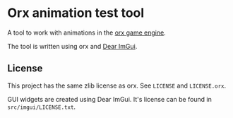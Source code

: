 # Orx animation test tool

A tool to work with animations in the [orx game engine](https://orx-engine.org/).

The tool is written using orx and [Dear ImGui](https://github.com/ocornut/imgui).

## License

This project has the same zlib license as orx. See `LICENSE` and `LICENSE.orx`.

GUI widgets are created using Dear ImGui. It's license can be found in `src/imgui/LICENSE.txt`.
